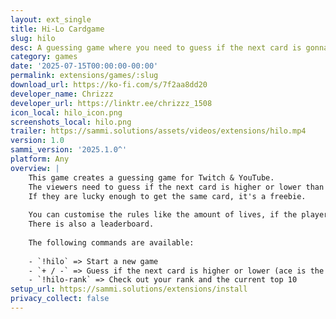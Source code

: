 ```yaml
---
layout: ext_single
title: Hi-Lo Cardgame
slug: hilo
desc: A guessing game where you need to guess if the next card is gonna be higher or lower
category: games
date: '2025-07-15T00:00:00-00:00'
permalink: extensions/games/:slug
download_url: https://ko-fi.com/s/7f2aa8dd20
developer_name: Chrizzz
developer_url: https://linktr.ee/chrizzz_1508
icon_local: hilo_icon.png
screenshots_local: hilo.png
trailer: https://sammi.solutions/assets/videos/extensions/hilo.mp4
version: 1.0
sammi_version: '2025.1.0^'
platform: Any
overview: |
    This game creates a guessing game for Twitch & YouTube.
    The viewers need to guess if the next card is higher or lower than the current card.
    If they are lucky enough to get the same card, it's a freebie.
    
    You can customise the rules like the amount of lives, if the player should be automatically assigned VIP status to avoid the prevention of multiple same messages in a row and many other things.
    There is also a leaderboard.
    
    The following commands are available:
    
    - `!hilo` => Start a new game
    - `+ / -` => Guess if the next card is higher or lower (ace is the highest card)
    - `!hilo-rank` => Check out your rank and the current top 10
setup_url: https://sammi.solutions/extensions/install
privacy_collect: false
---
```

